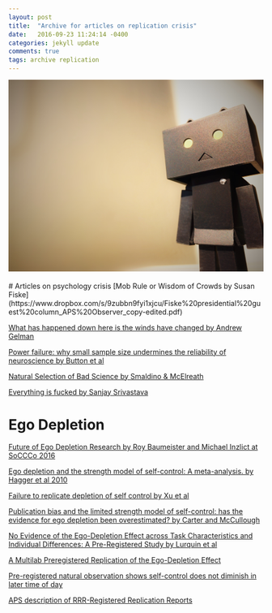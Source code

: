 ```yaml
---
layout: post
title:  "Archive for articles on replication crisis"
date:   2016-09-23 11:24:14 -0400
categories: jekyll update
comments: true
tags: archive replication
---
```


<div style="text-align:center">
<img src="/assets/post20160923/main.jpg" width="750">  
</div><br>
<!--excerpt.start-->
# Articles on psychology crisis
[Mob Rule or Wisdom of Crowds by Susan Fiske](https://www.dropbox.com/s/9zubbn9fyi1xjcu/Fiske%20presidential%20guest%20column_APS%20Observer_copy-edited.pdf)

[What has happened down here is the winds have changed by Andrew Gelman](http://andrewgelman.com/2016/09/21/what-has-happened-down-here-is-the-winds-have-changed/)


[Power failure: why small sample size undermines the reliability of neuroscience by Button et al](http://www.nature.com/nrn/journal/v14/n5/abs/nrn3475.html)


[Natural Selection of Bad Science by Smaldino & McElreath](http://rsos.royalsocietypublishing.org/content/3/9/160384)

[Everything is fucked by Sanjay Srivastava](https://hardsci.wordpress.com/2016/08/11/everything-is-fucked-the-syllabus/)


# Ego Depletion
[Future of Ego Depletion Research by Roy Baumeister and Michael Inzlict at SoCCCo 2016](http://soccco.uni-koeln.de/cscm-2016-debate.html)

[Ego depletion and the strength model of self-control: A meta-analysis. by Hagger et al 2010](http://psycnet.apa.org/index.cfm?fa=search.displayrecord&uid=2010-12718-004)

[Failure to replicate depletion of self control by Xu et al](http://journals.plos.org/plosone/article?id=10.1371/journal.pone.0109950)

[Publication bias and the limited strength model of self-control: has the evidence for ego depletion been overestimated? by Carter and McCullough](http://journal.frontiersin.org/article/10.3389/fpsyg.2014.00823/full)

[No Evidence of the Ego-Depletion Effect across Task Characteristics and Individual Differences: A Pre-Registered Study by Lurquin et al](http://journals.plos.org/plosone/article?id=10.1371/journal.pone.0147770)

[A Multilab Preregistered Replication of the Ego-Depletion Effect](http://pps.sagepub.com/content/11/4/546.abstract)

[Pre-registered natural observation shows self-control does not diminish in later time of day](http://journals.plos.org/plosone/article?id=10.1371/journal.pone.0182980)

[APS description of RRR-Registered Replication Reports](http://www.psychologicalscience.org/index.php/replication)
